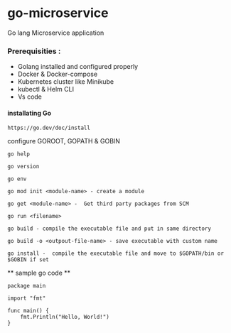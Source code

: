 # go-microservice
Go lang Microservice application 


### Prerequisities :

- Golang installed and configured properly
- Docker & Docker-compose
- Kubernetes cluster like Minikube
- kubectl & Helm CLI
- Vs code

#### installating Go

```
https://go.dev/doc/install
```
configure GOROOT, GOPATH & GOBIN


```
go help

go version

go env

go mod init <module-name> - create a module

go get <module-name> -  Get third party packages from SCM

go run <filename>

go build - compile the executable file and put in same directory

go build -o <outpout-file-name> - save executable with custom name

go install -  compile the executable file and move to $GOPATH/bin or $GOBIN if set

```
** sample go code **


```
package main

import "fmt"

func main() {
    fmt.Println("Hello, World!")
}

```



